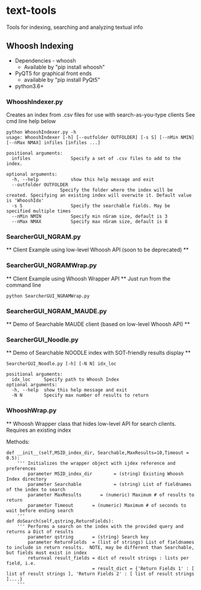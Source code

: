 # text-tools
Tools for indexing, searching and analyzing textual info

## Whoosh Indexing
* Dependencies - whoosh
  * Available by "pip install whoosh"
* PyQT5 for graphical front ends
  * available by "pip install PyQt5"
* python3.6+

### WhooshIndexer.py
Creates an index from .csv files for use with search-as-you-type clients
See cmd line help below

    python WhooshIndexer.py -h
    usage: WhooshIndexer [-h] [--outfolder OUTFOLDER] [-s S] [--nMin NMIN] [--nMax NMAX] infiles [infiles ...]

    positional arguments:
      infiles               Specify a set of .csv files to add to the index.

    optional arguments:
      -h, --help            show this help message and exit
      --outfolder OUTFOLDER
                        Specify the folder where the index will be created. Specifying an existing index will overwite it. Default value     is 'WhooshIdx'
      -s S                  Specify the searchable fields. May be specified multiple times
      --nMin NMIN           Specify min nGram size, default is 3
      --nMax NMAX           Specify max nGram size, default is 8



### SearcherGUI_NGRAM.py
   ** Client Example using low-level Whoosh API (soon to be deprecated)  **

### SearcherGUI_NGRAMWrap.py
** Client Example using Whoosh Wrapper API   **
Just run from the command line

    python SearcherGUI_NGRAMWrap.py

### SearcherGUI_NGRAM_MAUDE.py
   ** Demo of Searchable MAUDE client (based on low-level Whoosh API) **
### SearcherGUI_Noodle.py
   ** Demo of Searchable NOODLE index with SOT-friendly results display **
     
    SearcherGUI_Noodle.py [-h] [-N N] idx_loc

    positional arguments:
      idx_loc     Specify path to Whoosh Index
    optional arguments:
      -h, --help  show this help message and exit
      -N N        Specify max number of results to return

### WhooshWrap.py
** Whoosh Wrapper class that hides low-level API for search clients.  
Requires an existing index

Methods:

    def __init__(self,MSID_index_dir, Searchable,MaxResults=10,Timeout = 0.5):
        ''' Initializes the wrapper object with ijdex reference and preferences
            parameter MSID_index_dir        = (string) Existing Whoosh Index directory
            parameter Searchable            = (string) List of fieldnames of the index to search
            parameter MaxResults       = (numeric) Maximum # of results to return
            parameter Timeout       = (numeric) Maximum # of seconds to wait before ending search       
        '''
    def doSearch(self,qstring,ReturnFields):
        ''' Performs a search on the index with the provided query and returns a Dict of results
            parameter qstring       = (string) Search key
            parameter ReturnFields  = (list of strings) List of fieldnames to include in return results.  NOTE, may be different than Searchable, but fields must exist in index
            returnval result_fields = dict of result strings : lists per field, i.e. 
                                    = result_dict = {'Return Fields 1' : [ list of result strings ], 'Return Fields 2' : [ list of result strings ]....}
        '''
    
   
